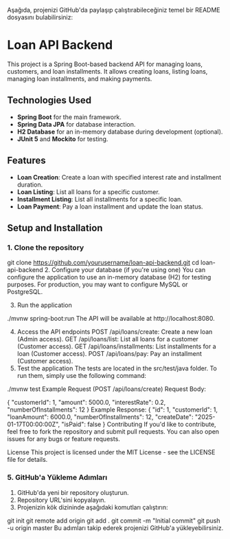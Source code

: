Aşağıda, projenizi GitHub'da paylaşıp çalıştırabileceğiniz temel bir README dosyasını bulabilirsiniz:

# Loan API Backend
This project is a Spring Boot-based backend API for managing loans, customers, and loan installments. It allows creating loans, listing loans, managing loan installments, and making payments.

## Technologies Used
- **Spring Boot** for the main framework.
- **Spring Data JPA** for database interaction.
- **H2 Database** for an in-memory database during development (optional).
- **JUnit 5** and **Mockito** for testing.

## Features
- **Loan Creation**: Create a loan with specified interest rate and installment duration.
- **Loan Listing**: List all loans for a specific customer.
- **Installment Listing**: List all installments for a specific loan.
- **Loan Payment**: Pay a loan installment and update the loan status.

## Setup and Installation

### 1. Clone the repository
git clone https://github.com/yourusername/loan-api-backend.git
cd loan-api-backend
2. Configure your database (if you're using one)
You can configure the application to use an in-memory database (H2) for testing purposes. For production, you may want to configure MySQL or PostgreSQL.

3. Run the application

./mvnw spring-boot:run
The API will be available at http://localhost:8080.

4. Access the API endpoints
POST /api/loans/create: Create a new loan (Admin access).
GET /api/loans/list: List all loans for a customer (Customer access).
GET /api/loans/installments: List installments for a loan (Customer access).
POST /api/loans/pay: Pay an installment (Customer access).
5. Test the application
The tests are located in the src/test/java folder. To run them, simply use the following command:


./mvnw test
Example Request (POST /api/loans/create)
Request Body:

{
  "customerId": 1,
  "amount": 5000.0,
  "interestRate": 0.2,
  "numberOfInstallments": 12
}
Example Response:
{
  "id": 1,
  "customerId": 1,
  "loanAmount": 6000.0,
  "numberOfInstallments": 12,
  "createDate": "2025-01-17T00:00:00Z",
  "isPaid": false
}
Contributing
If you'd like to contribute, feel free to fork the repository and submit pull requests. You can also open issues for any bugs or feature requests.

License
This project is licensed under the MIT License - see the LICENSE file for details.

### 5. **GitHub'a Yükleme Adımları**
1. GitHub'da yeni bir repository oluşturun.
2. Repository URL'sini kopyalayın.
3. Projenizin kök dizininde aşağıdaki komutları çalıştırın:

git init
git remote add origin <repository-url>
git add .
git commit -m "Initial commit"
git push -u origin master
Bu adımları takip ederek projenizi GitHub'a yükleyebilirsiniz.
